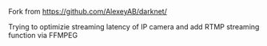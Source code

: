 Fork from https://github.com/AlexeyAB/darknet/


Trying to optimizie streaming latency of IP camera and add RTMP streaming function via FFMPEG
